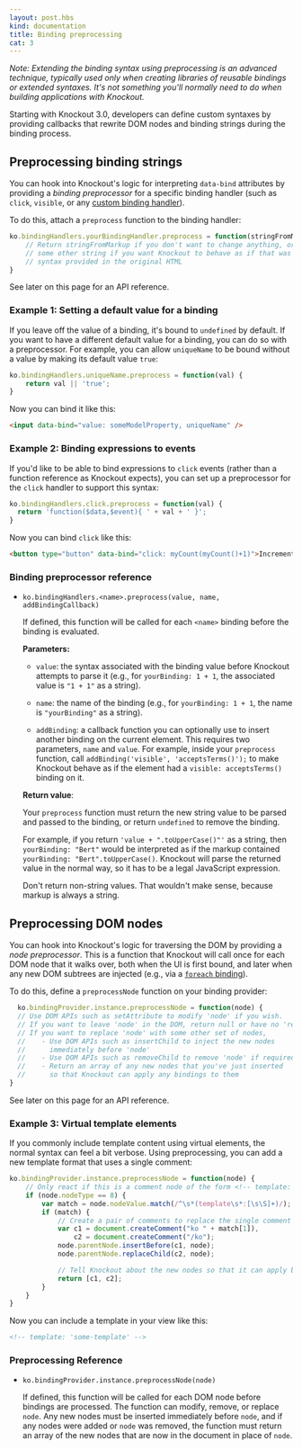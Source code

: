 ```yaml
---
layout: post.hbs
kind: documentation
title: Binding preprocessing
cat: 3
---
```


*Note: Extending the binding syntax using preprocessing is an advanced technique, typically used only when creating libraries of reusable bindings or extended syntaxes. It's not something you'll normally need to do when building applications with Knockout.*

Starting with Knockout 3.0, developers can define custom syntaxes by providing callbacks that rewrite DOM nodes and binding strings during the binding process.

## Preprocessing binding strings

You can hook into Knockout's logic for interpreting `data-bind` attributes by providing a *binding preprocessor* for a specific binding handler (such as `click`, `visible`, or any [custom binding handler](custom-bindings.html)).

To do this, attach a `preprocess` function to the binding handler:

```javascript
ko.bindingHandlers.yourBindingHandler.preprocess = function(stringFromMarkup) {
    // Return stringFromMarkup if you don't want to change anything, or return
    // some other string if you want Knockout to behave as if that was the
    // syntax provided in the original HTML
}
```

See later on this page for an API reference.

### Example 1: Setting a default value for a binding

If you leave off the value of a binding, it's bound to `undefined` by default. If you want to have a different default value for a binding, you can do so with a preprocessor. For example, you can allow `uniqueName` to be bound without a value by making its default value `true`:

```javascript
ko.bindingHandlers.uniqueName.preprocess = function(val) {
    return val || 'true';
}
```

Now you can bind it like this:

```html
<input data-bind="value: someModelProperty, uniqueName" />
```

### Example 2: Binding expressions to events

If you'd like to be able to bind expressions to `click` events (rather than a function reference as Knockout expects), you can set up a preprocessor for the `click` handler to support this syntax:

```javascript
ko.bindingHandlers.click.preprocess = function(val) {
  return 'function($data,$event){ ' + val + ' }';
}
```

Now you can bind `click` like this:

```html
<button type="button" data-bind="click: myCount(myCount()+1)">Increment</button>
```

### Binding preprocessor reference

* `ko.bindingHandlers.<name>.preprocess(value, name, addBindingCallback)`

  If defined, this function will be called for each `<name>` binding before the binding is evaluated.

  **Parameters:**

  * `value`: the syntax associated with the binding value before Knockout attempts to parse it (e.g., for `yourBinding: 1 + 1`, the associated value is `"1 + 1"` as a string).

  * `name`: the name of the binding (e.g., for `yourBinding: 1 + 1`, the name is `"yourBinding"` as a string).

  * `addBinding`: a callback function you can optionally use to insert another binding on the current element. This requires two parameters, `name` and `value`. For example, inside your `preprocess` function, call `addBinding('visible', 'acceptsTerms()');` to make Knockout behave as if the element had a `visible: acceptsTerms()` binding on it.

  **Return value**:

  Your `preprocess` function must return the new string value to be parsed and passed to the binding, or return `undefined` to remove the binding.

  For example, if you return `'value + ".toUpperCase()"'` as a string, then `yourBinding: "Bert"` would be interpreted as if the markup contained `yourBinding: "Bert".toUpperCase()`. Knockout will parse the returned value in the normal way, so it has to be a legal JavaScript expression.

  Don't return non-string values. That wouldn't make sense, because markup is always a string.

## Preprocessing DOM nodes

You can hook into Knockout's logic for traversing the DOM by providing a *node preprocessor*. This is a function that Knockout will call once for each DOM node that it walks over, both when the UI is first bound, and later when any new DOM subtrees are injected (e.g., via a [`foreach` binding](foreach-binding.html)).

To do this, define a `preprocessNode` function on your binding provider:

```javascript
  ko.bindingProvider.instance.preprocessNode = function(node) {
  // Use DOM APIs such as setAttribute to modify 'node' if you wish.
  // If you want to leave 'node' in the DOM, return null or have no 'return' statement.
  // If you want to replace 'node' with some other set of nodes,
  //    - Use DOM APIs such as insertChild to inject the new nodes
  //      immediately before 'node'
  //    - Use DOM APIs such as removeChild to remove 'node' if required
  //    - Return an array of any new nodes that you've just inserted
  //      so that Knockout can apply any bindings to them
}
```

See later on this page for an API reference.

### Example 3: Virtual template elements

If you commonly include template content using virtual elements, the normal syntax can feel a bit verbose. Using preprocessing, you can add a new template format that uses a single comment:

```javascript
ko.bindingProvider.instance.preprocessNode = function(node) {
    // Only react if this is a comment node of the form <!-- template: ... -->
    if (node.nodeType == 8) {
        var match = node.nodeValue.match(/^\s*(template\s*:[\s\S]+)/);
        if (match) {
            // Create a pair of comments to replace the single comment
            var c1 = document.createComment("ko " + match[1]),
                c2 = document.createComment("/ko");
            node.parentNode.insertBefore(c1, node);
            node.parentNode.replaceChild(c2, node);

            // Tell Knockout about the new nodes so that it can apply bindings to them
            return [c1, c2];
        }
    }
}
```

Now you can include a template in your view like this:

```html
<!-- template: 'some-template' -->
```

### Preprocessing Reference

* `ko.bindingProvider.instance.preprocessNode(node)`

    If defined, this function will be called for each DOM node before bindings are processed. The function can modify, remove, or replace `node`. Any new nodes must be inserted immediately before `node`, and if any nodes were added or `node` was removed, the function must return an array of the new nodes that are now in the document in place of `node`.
